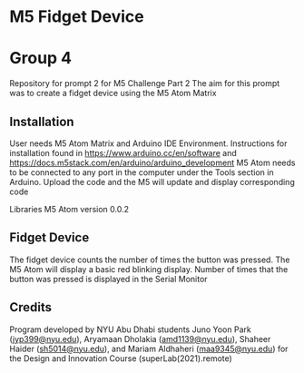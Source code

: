 # M5 Fidget Device
# Group 4
Repository for prompt 2 for M5 Challenge Part 2
The aim for this prompt was to create a fidget device using the M5 Atom Matrix

## Installation ## 
User needs M5 Atom Matrix and Arduino IDE Environment. Instructions for installation found in https://www.arduino.cc/en/software and https://docs.m5stack.com/en/arduino/arduino_development
M5 Atom needs to be connected to any port in the computer under the Tools section in Arduino. Upload the code and the M5 will update and display corresponding code


Libraries
M5 Atom version 0.0.2

## Fidget Device ##
The fidget device counts the number of times the button was pressed. The M5 Atom will display a basic red blinking display. 
Number of times that the button was pressed is displayed in the Serial Monitor

## Credits ##
Program developed by NYU Abu Dhabi students Juno Yoon Park (jyp399@nyu.edu), Aryamaan Dholakia (amd1139@nyu.edu), Shaheer Haider (sh5014@nyu.edu), and Mariam Aldhaheri (maa9345@nyu.edu) for the Design and Innovation Course (superLab(2021).remote)
